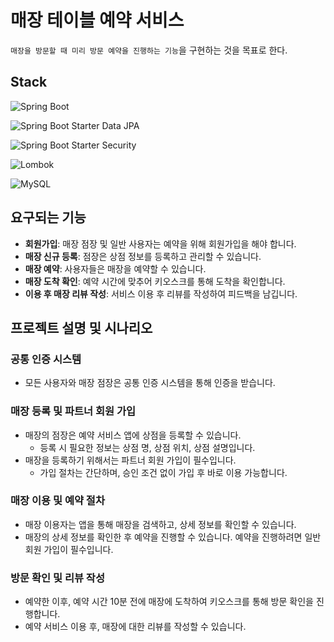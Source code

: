 # 매장 테이블 예약 서비스

`매장을 방문할 때 미리 방문 예약을 진행하는 기능`을 구현하는 것을 목표로 한다.

## Stack
![Spring Boot](https://img.shields.io/badge/Spring%20Boot-6DB33F?logo=spring&logoColor=white)

![Spring Boot Starter Data JPA](https://img.shields.io/badge/Spring%20Boot%20Data%20JPA-6DB33F?logo=spring&logoColor=white)

![Spring Boot Starter Security](https://img.shields.io/badge/Spring%20Boot%20Security-6DB33F?logo=spring&logoColor=white)

![Lombok](https://img.shields.io/badge/Lombok-FFA500?logo=lombok&logoColor=white)

![MySQL](https://img.shields.io/badge/MySQL-4479A1?logo=mysql&logoColor=white)

## 요구되는 기능

- **회원가입**: 매장 점장 및 일반 사용자는 예약을 위해 회원가입을 해야 합니다.
- **매장 신규 등록**: 점장은 상점 정보를 등록하고 관리할 수 있습니다.
- **매장 예약**: 사용자들은 매장을 예약할 수 있습니다.
- **매장 도착 확인**: 예약 시간에 맞추어 키오스크를 통해 도착을 확인합니다.
- **이용 후 매장 리뷰 작성**: 서비스 이용 후 리뷰를 작성하여 피드백을 남깁니다.

## 프로젝트 설명 및 시나리오

### 공통 인증 시스템
- 모든 사용자와 매장 점장은 공통 인증 시스템을 통해 인증을 받습니다.

### 매장 등록 및 파트너 회원 가입
- 매장의 점장은 예약 서비스 앱에 상점을 등록할 수 있습니다. 
  - 등록 시 필요한 정보는 상점 명, 상점 위치, 상점 설명입니다.
- 매장을 등록하기 위해서는 파트너 회원 가입이 필수입니다. 
  - 가입 절차는 간단하며, 승인 조건 없이 가입 후 바로 이용 가능합니다.

### 매장 이용 및 예약 절차
- 매장 이용자는 앱을 통해 매장을 검색하고, 상세 정보를 확인할 수 있습니다.
- 매장의 상세 정보를 확인한 후 예약을 진행할 수 있습니다. 예약을 진행하려면 일반 회원 가입이 필수입니다.

### 방문 확인 및 리뷰 작성
- 예약한 이후, 예약 시간 10분 전에 매장에 도착하여 키오스크를 통해 방문 확인을 진행합니다.
- 예약 서비스 이용 후, 매장에 대한 리뷰를 작성할 수 있습니다.